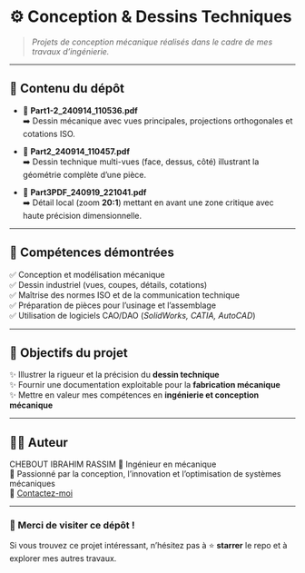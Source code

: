 # ⚙️ Conception & Dessins Techniques

> *Projets de conception mécanique réalisés dans le cadre de mes travaux d’ingénierie.*  

---

## 📂 Contenu du dépôt

- 📘 **Part1-2_240914_110536.pdf**  
  ➡️ Dessin mécanique avec vues principales, projections orthogonales et cotations ISO.

- 📗 **Part2_240914_110457.pdf**  
  ➡️ Dessin technique multi-vues (face, dessus, côté) illustrant la géométrie complète d’une pièce.

- 📙 **Part3PDF_240919_221041.pdf**  
  ➡️ Détail local (zoom **20:1**) mettant en avant une zone critique avec haute précision dimensionnelle.

---

## 🎯 Compétences démontrées

✅ Conception et modélisation mécanique  
✅ Dessin industriel (vues, coupes, détails, cotations)  
✅ Maîtrise des normes ISO et de la communication technique  
✅ Préparation de pièces pour l’usinage et l’assemblage  
✅ Utilisation de logiciels CAO/DAO (*SolidWorks, CATIA, AutoCAD*)  

---

## 🚀 Objectifs du projet

✨ Illustrer la rigueur et la précision du **dessin technique**  
✨ Fournir une documentation exploitable pour la **fabrication mécanique**  
✨ Mettre en valeur mes compétences en **ingénierie et conception mécanique**  

---

## 👨‍💻 Auteur
CHEBOUT IBRAHIM RASSIM
💼 Ingénieur en mécanique  
🔧 Passionné par la conception, l’innovation et l’optimisation de systèmes mécaniques  
📩 [Contactez-moi](cheboutibrahimrassim@email.com)  

---

### 🌟 Merci de visiter ce dépôt !
Si vous trouvez ce projet intéressant, n’hésitez pas à ⭐ **starrer** le repo et à explorer mes autres travaux.

